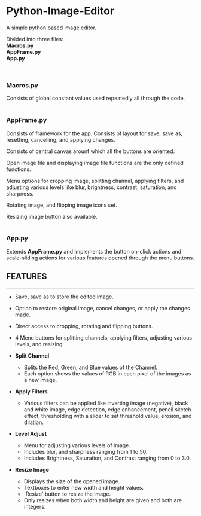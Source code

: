 # Python-Image-Editor

A simple python based image editor. <br>

Divided into three files: <br>
<b>
Macros.py <br>
AppFrame.py <br>
App.py
</b>

<br>

### Macros.py
Consists of global constant values used repeatedly all through the code. <br><br>

### AppFrame.py
Consists of framework for the app. Consists of layout for save, save as, resetting, cancelling, and applying changes.

Consists of central canvas arounf which all the buttons are oriented.

Open image file and displaying image file functions are the only defined functions.

Menu options for cropping image, splitting channel, applying filters, and adjusting various levels like blur, brightness, contrast, saturation, and sharpness.

Rotating image, and flipping image icons set.

Resizing image button also available. <br><br>

### App.py
Extends <b>AppFrame.py</b> and implements the button on-click actions and scale-sliding actions for various features opened through the menu buttons.

## FEATURES
<hr>

- Save, save as to store the edited image.
- Option to restore original image, cancel changes, or apply the changes made.
- Direct access to cropping, rotating and flipping buttons.
- 4 Menu buttons for splitting channels, applying filters, adjusting various levels, and resizing.

- <b>Split Channel</b>
    - Splits the Red, Green, and Blue values of the Channel.
    - Each option shows the values of RGB in each pixel of the images as a new image.

- <b>Apply Filters</b>
    - Various filters can be applied like inverting image (negative), black and white image, edge detection, edge enhancement, pencil sketch effect, thresholding with a slider to set threshold value, erosion, and dilation.

- <b>Level Adjust</b>
    - Menu for adjusting various levels of image.
    - Includes blur, and sharpness ranging from 1 to 50.
    - Includes Brightness, Saturation, and Contrast ranging from 0 to 3.0.

- <b>Resize Image</b>
    - Displays the size of the opened image.
    - Textboxes to enter new width and height values.
    - 'Resize' button to resize the image.
    - Only resizes when both width and height are given and both are integers.
